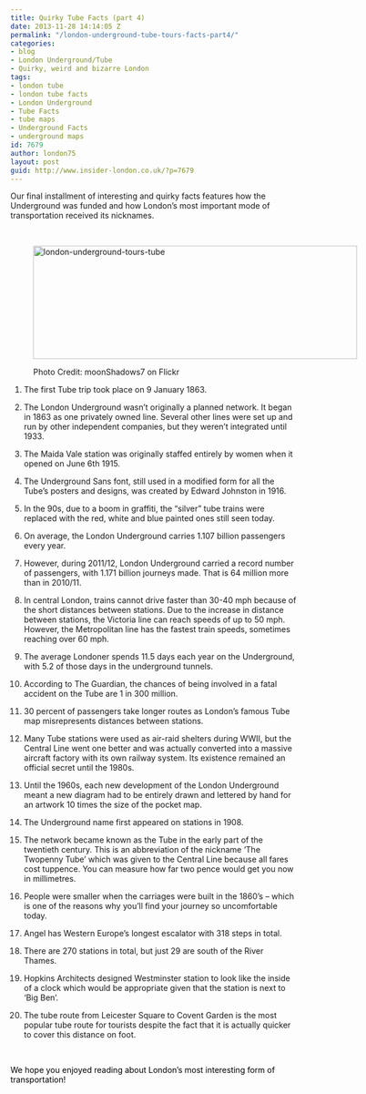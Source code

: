 ```yaml
---
title: Quirky Tube Facts (part 4)
date: 2013-11-28 14:14:05 Z
permalink: "/london-underground-tube-tours-facts-part4/"
categories:
- blog
- London Underground/Tube
- Quirky, weird and bizarre London
tags:
- london tube
- london tube facts
- London Underground
- Tube Facts
- tube maps
- Underground Facts
- underground maps
id: 7679
author: london75
layout: post
guid: http://www.insider-london.co.uk/?p=7679
---
```


Our final installment of interesting and quirky facts features how the Underground was funded and how London’s most important mode of transportation received its nicknames.

&nbsp;<figure id="attachment_12080" style="width: 569px" class="wp-caption aligncenter">

<img class="size-full wp-image-12080   " title="london-tube-tours-quirky" alt="london-underground-tours-tube" src="http://www.insider-london.co.uk/wp-content/uploads/2013/09/mindthegap.png" width="569" height="199" /><figcaption class="wp-caption-text">Photo Credit: moonShadows7 on Flickr</figcaption></figure> 

1. The first Tube trip took place on 9 January 1863.

2. The London Underground wasn&#8217;t originally a planned network. It began in 1863 as one privately owned line. Several other lines were set up and run by other independent companies, but they weren&#8217;t integrated until 1933.

3. The Maida Vale station was originally staffed entirely by women when it opened on June 6th 1915.

4. The Underground Sans font, still used in a modified form for all the Tube’s posters and designs, was created by Edward Johnston in 1916.

5. In the 90s, due to a boom in graffiti, the “silver” tube trains were replaced with the red, white and blue painted ones still seen today.

6. On average, the London Underground carries 1.107 billion passengers every year.

7. However, during 2011/12, London Underground carried a record number of passengers, with 1.171 billion journeys made. That is 64 million more than in 2010/11.

8. In central London, trains cannot drive faster than 30-40 mph because of the short distances between stations. Due to the increase in distance between stations, the Victoria line can reach speeds of up to 50 mph. However, the Metropolitan line has the fastest train speeds, sometimes reaching over 60 mph.

9. The average Londoner spends 11.5 days each year on the Underground, with 5.2 of those days in the underground tunnels.

10. According to The Guardian, the chances of being involved in a fatal accident on the Tube are 1 in 300 million.

11. 30 percent of passengers take longer routes as London’s famous Tube map misrepresents distances between stations.

12. Many Tube stations were used as air-raid shelters during WWII, but the Central Line went one better and was actually converted into a massive aircraft factory with its own railway system. Its existence remained an official secret until the 1980s.

13. Until the 1960s, each new development of the London Underground meant a new diagram had to be entirely drawn and lettered by hand for an artwork 10 times the size of the pocket map.

14. The Underground name first appeared on stations in 1908.

15. The network became known as the Tube in the early part of the twentieth century. This is an abbreviation of the nickname ‘The Twopenny Tube’ which was given to the Central Line because all fares cost tuppence. You can measure how far two pence would get you now in millimetres.

16. People were smaller when the carriages were built in the 1860’s &#8211; which is one of the reasons why you’ll find your journey so uncomfortable today.

17. Angel has Western Europe’s longest escalator with 318 steps in total.

18. There are 270 stations in total, but just 29 are south of the River Thames.

19. Hopkins Architects designed Westminster station to look like the inside of a clock which would be appropriate given that the station is next to ‘Big Ben’.

20. The tube route from Leicester Square to Covent Garden is the most popular tube route for tourists despite the fact that it is actually quicker to cover this distance on foot.

&nbsp;

<span style="color: #000000;">We hope you enjoyed reading about London’s most interesting form of transportation!</span>